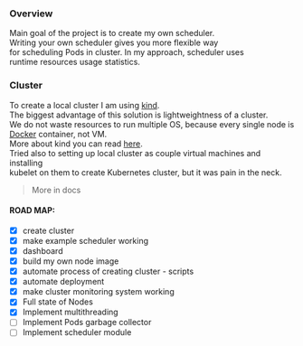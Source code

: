 ### __Overview__
Main goal of the project is to create my own scheduler. <br>
Writing your own scheduler gives you more flexible way <br>
for scheduling Pods in cluster. In my approach, scheduler uses <br>
runtime resources usage statistics.

### __Cluster__
To create a local cluster I am using [kind](https://github.com/kubernetes-sigs/kind). <br>
The biggest advantage of this solution is lightweightness of a cluster. <br>
We do not waste resources to run multiple OS, because every single node is [Docker](https://www.docker.com/) container, not VM. <br>
More about kind you can read [here](https://kind.sigs.k8s.io/). <br>
Tried also to setting up local cluster as couple virtual machines and installing <br>
kubelet on them to create Kubernetes cluster, but it was pain in the neck.<br>


> More in docs

#### __ROAD MAP__:
- [x] create cluster<br>
- [x] make example scheduler working <br>
- [x] dashboard	<br>
- [x] build my own node image <br>
- [x] automate process of creating cluster - scripts <br>
- [x] automate deployment <br>
- [x] make cluster monitoring system working <br>
- [x] Full state of Nodes<br>
- [x] Implement multithreading<br>
- [ ] Implement Pods garbage collector<br>
- [ ] Implement scheduler module<br>
